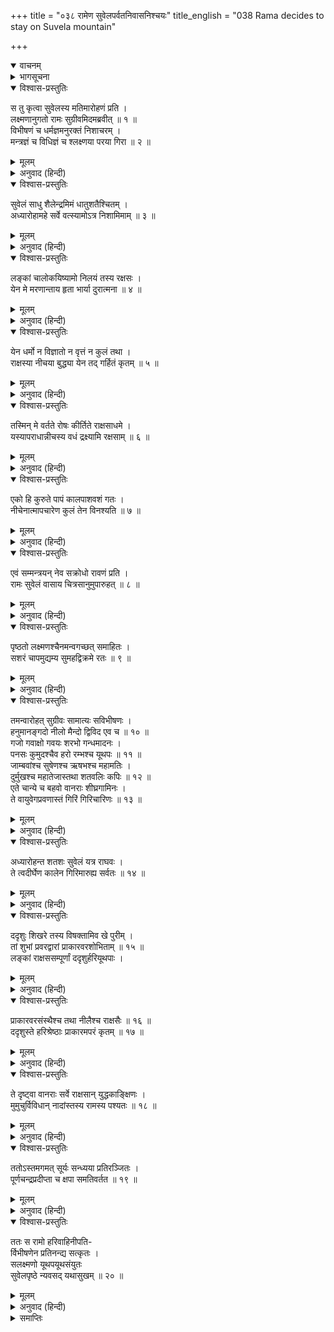 +++
title = "०३८ रामेण सुवेलपर्वतनिवासनिश्चयः"
title_english = "038 Rama decides to stay on Suvela mountain"

+++
<details open><summary>वाचनम्</summary>
<div caption="श्रीराम-हरिसीताराममूर्ति-घनपाठिभ्यां वचनम्" class="audioEmbed" src="https://archive.org/download/Ramayana-recitation-Sriram-harisItArAmamUrti-Ghanapaati-v2/Kanda_6/Kanda_6_YK-038-Rama_decides_to_stay_on_Suvela_mountain__0.mp3"></div>
</details>

<details><summary>भागसूचना</summary>

38. श्रीरामका प्रमुख वानरोंके साथ सुवेल पर्वतपर चढ़कर वहाँ रातमें निवास करना
</details>

<details open><summary>विश्वास-प्रस्तुतिः</summary>

स तु कृत्वा सुवेलस्य मतिमारोहणं प्रति ।  
लक्ष्मणानुगतो रामः सुग्रीवमिदमब्रवीत् ॥ १ ॥  
विभीषणं च धर्मज्ञमनुरक्तं निशाचरम् ।  
मन्त्रज्ञं च विधिज्ञं च श्लक्ष्णया परया गिरा ॥ २ ॥
</details>

<details><summary>मूलम्</summary>

स तु कृत्वा सुवेलस्य मतिमारोहणं प्रति ।  
लक्ष्मणानुगतो रामः सुग्रीवमिदमब्रवीत् ॥ १ ॥  
विभीषणं च धर्मज्ञमनुरक्तं निशाचरम् ।  
मन्त्रज्ञं च विधिज्ञं च श्लक्ष्णया परया गिरा ॥ २ ॥
</details>

<details><summary>अनुवाद (हिन्दी)</summary>

सुवेल पर्वतपर चढ़नेका विचार करके जिनके पीछे लक्ष्मणजी चल रहे थे, वे भगवान् श्रीराम सुग्रीवसे और धर्मके ज्ञाता, मन्त्रवेत्ता, विधिज्ञ एवं अनुरागी निशाचर विभीषणसे भी उत्तम एवं मधुर वाणीमें बोले— ॥ १-२ ॥
</details>

<details open><summary>विश्वास-प्रस्तुतिः</summary>

सुवेलं साधु शैलेन्द्रमिमं धातुशतैश्चितम् ।  
अध्यारोहामहे सर्वे वत्स्यामोऽत्र निशामिमाम् ॥ ३ ॥
</details>

<details><summary>मूलम्</summary>

सुवेलं साधु शैलेन्द्रमिमं धातुशतैश्चितम् ।  
अध्यारोहामहे सर्वे वत्स्यामोऽत्र निशामिमाम् ॥ ३ ॥
</details>

<details><summary>अनुवाद (हिन्दी)</summary>

‘मित्रो! यह पर्वतराज सुवेल सैकड़ों धातुओंसे भलीभाँति भरा हुआ है । हम सब लोग इसपर चढ़ें और आजकी इस रातमें यहीं निवास करें ॥ ३ ॥
</details>

<details open><summary>विश्वास-प्रस्तुतिः</summary>

लङ्कां चालोकयिष्यामो निलयं तस्य रक्षसः ।  
येन मे मरणान्ताय हृता भार्या दुरात्मना ॥ ४ ॥
</details>

<details><summary>मूलम्</summary>

लङ्कां चालोकयिष्यामो निलयं तस्य रक्षसः ।  
येन मे मरणान्ताय हृता भार्या दुरात्मना ॥ ४ ॥
</details>

<details><summary>अनुवाद (हिन्दी)</summary>

‘यहाँसे हमलोग उस राक्षसकी निवासभूत लङ्कापुरीका भी अवलोकन करेंगे, जिस दुरात्माने अपनी मृत्युके लिये ही मेरी भार्याका अपहरण किया है ॥ ४ ॥
</details>

<details open><summary>विश्वास-प्रस्तुतिः</summary>

येन धर्मो न विज्ञातो न वृत्तं न कुलं तथा ।  
राक्षस्या नीचया बुद्ध्या येन तद् गर्हितं कृतम् ॥ ५ ॥
</details>

<details><summary>मूलम्</summary>

येन धर्मो न विज्ञातो न वृत्तं न कुलं तथा ।  
राक्षस्या नीचया बुद्ध्या येन तद् गर्हितं कृतम् ॥ ५ ॥
</details>

<details><summary>अनुवाद (हिन्दी)</summary>

‘जिसने न तो धर्मको जाना है, न सदाचारको ही कुछ समझा है और न कुलका ही विचार किया है; केवल राक्षसोचित नीच बुद्धिके कारण ही वह निन्दित कर्म किया है ॥ ५ ॥
</details>

<details open><summary>विश्वास-प्रस्तुतिः</summary>

तस्मिन् मे वर्तते रोषः कीर्तिते राक्षसाधमे ।  
यस्यापराधान्नीचस्य वधं द्रक्ष्यामि रक्षसाम् ॥ ६ ॥
</details>

<details><summary>मूलम्</summary>

तस्मिन् मे वर्तते रोषः कीर्तिते राक्षसाधमे ।  
यस्यापराधान्नीचस्य वधं द्रक्ष्यामि रक्षसाम् ॥ ६ ॥
</details>

<details><summary>अनुवाद (हिन्दी)</summary>

‘उस नीच राक्षसका नाम लेते ही उसपर मेरा रोष जाग उठता है । केवल उसी अधम निशाचरके अपराधसे मैं समस्त राक्षसोंका वध देखूँगा ॥ ६ ॥
</details>

<details open><summary>विश्वास-प्रस्तुतिः</summary>

एको हि कुरुते पापं कालपाशवशं गतः ।  
नीचेनात्मापचारेण कुलं तेन विनश्यति ॥ ७ ॥
</details>

<details><summary>मूलम्</summary>

एको हि कुरुते पापं कालपाशवशं गतः ।  
नीचेनात्मापचारेण कुलं तेन विनश्यति ॥ ७ ॥
</details>

<details><summary>अनुवाद (हिन्दी)</summary>

‘कालके पाशमें बँधा हुआ एक ही पुरुष पाप करता है, किंतु उस नीचके अपने ही दोषसे सारा कुल नष्ट हो जाता है’ ॥ ७ ॥
</details>

<details open><summary>विश्वास-प्रस्तुतिः</summary>

एवं सम्मन्त्रयन् नेव सक्रोधो रावणं प्रति ।  
रामः सुवेलं वासाय चित्रसानुमुपारुहत् ॥ ८ ॥
</details>

<details><summary>मूलम्</summary>

एवं सम्मन्त्रयन् नेव सक्रोधो रावणं प्रति ।  
रामः सुवेलं वासाय चित्रसानुमुपारुहत् ॥ ८ ॥
</details>

<details><summary>अनुवाद (हिन्दी)</summary>

इस प्रकार चिन्तन करते हुए ही श्रीराम रावणके प्रति कुपित हो विचित्र शिखरवाले सुवेल पर्वतपर निवास करनेके लिये चढ़ गये ॥ ८ ॥
</details>

<details open><summary>विश्वास-प्रस्तुतिः</summary>

पृष्ठतो लक्ष्मणश्चैनमन्वगच्छत् समाहितः ।  
सशरं चापमुद्यम्य सुमहद्विक्रमे रतः ॥ ९ ॥
</details>

<details><summary>मूलम्</summary>

पृष्ठतो लक्ष्मणश्चैनमन्वगच्छत् समाहितः ।  
सशरं चापमुद्यम्य सुमहद्विक्रमे रतः ॥ ९ ॥
</details>

<details><summary>अनुवाद (हिन्दी)</summary>

उनके पीछे लक्ष्मण भी महान् पराक्रममें तत्पर एवं एकाग्रचित्त हो धनुष-बाण लिये हुए उस पर्वतपर आरूढ़ हो गये ॥ ९ ॥
</details>

<details open><summary>विश्वास-प्रस्तुतिः</summary>

तमन्वारोहत् सुग्रीवः सामात्यः सविभीषणः ।  
हनुमानङ्गदो नीलो मैन्दो द्विविद एव च ॥ १० ॥  
गजो गवाक्षो गवयः शरभो गन्धमादनः ।  
पनसः कुमुदश्चैव हरो रम्भश्च यूथपः ॥ ११ ॥  
जाम्बवांश्च सुषेणश्च ऋषभश्च महामतिः ।  
दुर्मुखश्च महातेजास्तथा शतवलिः कपिः ॥ १२ ॥  
एते चान्ये च बहवो वानराः शीघ्रगामिनः ।  
ते वायुवेगप्रवणास्तं गिरिं गिरिचारिणः ॥ १३ ॥
</details>

<details><summary>मूलम्</summary>

तमन्वारोहत् सुग्रीवः सामात्यः सविभीषणः ।  
हनुमानङ्गदो नीलो मैन्दो द्विविद एव च ॥ १० ॥  
गजो गवाक्षो गवयः शरभो गन्धमादनः ।  
पनसः कुमुदश्चैव हरो रम्भश्च यूथपः ॥ ११ ॥  
जाम्बवांश्च सुषेणश्च ऋषभश्च महामतिः ।  
दुर्मुखश्च महातेजास्तथा शतवलिः कपिः ॥ १२ ॥  
एते चान्ये च बहवो वानराः शीघ्रगामिनः ।  
ते वायुवेगप्रवणास्तं गिरिं गिरिचारिणः ॥ १३ ॥
</details>

<details><summary>अनुवाद (हिन्दी)</summary>

तत्पश्चात् सुग्रीव, मन्त्रियोंसहित विभीषण, हनुमान्, अङ्गद, नील, मैन्द, द्विविद, गज, गवाक्ष, गवय, शरभ, गन्धमादन, पनस, कुमुद, हर, यूथपति रम्भ, जाम्बवान्, सुषेण, महामति ऋषभ, महातेजस्वी दुर्मुख तथा कपिवर शतवलि—ये और दूसरे भी बहुत-से शीघ्रगामी वानर जो वायुके समान वेगसे चलनेवाले तथा पर्वतोंपर ही विचरनेवाले थे, उस सुवेलगिरिपर चढ़ गये ॥ १०—१३ ॥
</details>

<details open><summary>विश्वास-प्रस्तुतिः</summary>

अध्यारोहन्त शतशः सुवेलं यत्र राघवः ।  
ते त्वदीर्घेण कालेन गिरिमारुह्य सर्वतः ॥ १४ ॥
</details>

<details><summary>मूलम्</summary>

अध्यारोहन्त शतशः सुवेलं यत्र राघवः ।  
ते त्वदीर्घेण कालेन गिरिमारुह्य सर्वतः ॥ १४ ॥
</details>

<details><summary>अनुवाद (हिन्दी)</summary>

सुवेल पर्वतपर जहाँ श्रीरघुनाथजी विराजमान थे, वे सैकड़ों वानर थोड़ी ही देरमें चढ़ गये और चढ़कर सब ओर विचरने लगे ॥ १४ ॥
</details>

<details open><summary>विश्वास-प्रस्तुतिः</summary>

ददृशुः शिखरे तस्य विषक्तामिव खे पुरीम् ।  
तां शुभां प्रवरद्वारां प्राकारवरशोभिताम् ॥ १५ ॥  
लङ्कां राक्षससम्पूर्णां ददृशुर्हरियूथपाः ।
</details>

<details><summary>मूलम्</summary>

ददृशुः शिखरे तस्य विषक्तामिव खे पुरीम् ।  
तां शुभां प्रवरद्वारां प्राकारवरशोभिताम् ॥ १५ ॥  
लङ्कां राक्षससम्पूर्णां ददृशुर्हरियूथपाः ।
</details>

<details><summary>अनुवाद (हिन्दी)</summary>

उन वानर-यूथपतियोंने सुवेलपर्वतके शिखरपर खड़े हो उस सुन्दर लङ्कापुरीका निरीक्षण किया, जो आकाशमें ही बनी हुई-सी जान पड़ती थी । उसके फाटक बड़े मनोहर थे । उत्तम परकोटे उस नगरीकी शोभा बढ़ाते थे तथा वह पुरी राक्षसोंसे भरी-पूरी थी ॥
</details>

<details open><summary>विश्वास-प्रस्तुतिः</summary>

प्राकारवरसंस्थैश्च तथा नीलैश्च राक्षसैः ॥ १६ ॥  
ददृशुस्ते हरिश्रेष्ठाः प्राकारमपरं कृतम् ॥ १७ ॥
</details>

<details><summary>मूलम्</summary>

प्राकारवरसंस्थैश्च तथा नीलैश्च राक्षसैः ॥ १६ ॥  
ददृशुस्ते हरिश्रेष्ठाः प्राकारमपरं कृतम् ॥ १७ ॥
</details>

<details><summary>अनुवाद (हिन्दी)</summary>

उत्तम परकोटोंपर खड़े हुए नीलवर्णके राक्षस ऐसे जान पड़ते थे, मानो उन परकोटोंपर दूसरा परकोटा बना दिया गया हो । उन श्रेष्ठ वानरोंने वह सब कुछ देखा ॥ १६-१७ ॥
</details>

<details open><summary>विश्वास-प्रस्तुतिः</summary>

ते दृष्ट्वा वानराः सर्वे राक्षसान् युद्धकाङ्क्षिणः ।  
मुमुचुर्विविधान् नादांस्तस्य रामस्य पश्यतः ॥ १८ ॥
</details>

<details><summary>मूलम्</summary>

ते दृष्ट्वा वानराः सर्वे राक्षसान् युद्धकाङ्क्षिणः ।  
मुमुचुर्विविधान् नादांस्तस्य रामस्य पश्यतः ॥ १८ ॥
</details>

<details><summary>अनुवाद (हिन्दी)</summary>

युद्धकी इच्छा रखनेवाले राक्षसोंको देखकर वे सब वानर श्रीरामके देखते-देखते नाना प्रकारसे सिंहनाद करने लगे ॥ १८ ॥
</details>

<details open><summary>विश्वास-प्रस्तुतिः</summary>

ततोऽस्तमगमत् सूर्यः सन्ध्यया प्रतिरञ्जितः ।  
पूर्णचन्द्रप्रदीप्ता च क्षपा समतिवर्तत ॥ १९ ॥
</details>

<details><summary>मूलम्</summary>

ततोऽस्तमगमत् सूर्यः सन्ध्यया प्रतिरञ्जितः ।  
पूर्णचन्द्रप्रदीप्ता च क्षपा समतिवर्तत ॥ १९ ॥
</details>

<details><summary>अनुवाद (हिन्दी)</summary>

तदनन्तर संध्याकी लालीसे रँगे हुए सूर्यदेव अस्ताचलको चले गये और पूर्णचन्द्रमासे प्रकाशित उजेली रात वहाँ सब ओर छा गयी ॥ १९ ॥
</details>

<details open><summary>विश्वास-प्रस्तुतिः</summary>

ततः स रामो हरिवाहिनीपति-  
र्विभीषणेन प्रतिनन्द्य सत्कृतः ।  
सलक्ष्मणो यूथपयूथसंयुतः  
सुवेलपृष्ठे न्यवसद् यथासुखम् ॥ २० ॥
</details>

<details><summary>मूलम्</summary>

ततः स रामो हरिवाहिनीपति-  
र्विभीषणेन प्रतिनन्द्य सत्कृतः ।  
सलक्ष्मणो यूथपयूथसंयुतः  
सुवेलपृष्ठे न्यवसद् यथासुखम् ॥ २० ॥
</details>

<details><summary>अनुवाद (हिन्दी)</summary>

तत्पश्चात् विभीषणद्वारा सादर सम्मानित हो वानरसेनाके स्वामी श्रीरामने अपने भाई लक्ष्मण और यूथपतियोंके समुदायके साथ सुवेल पर्वतके पृष्ठभागपर सुखपूर्वक निवास किया ॥ २० ॥
</details>

<details><summary>समाप्तिः</summary>

इत्यार्षे श्रीमद्रामायणे वाल्मीकीये आदिकाव्ये युद्धकाण्डेऽष्टात्रिंशः सर्गः ॥ ३८ ॥  
इस प्रकार श्रीवाल्मीकिनिर्मित आर्षरामायण आदिकाव्यके युद्धकाण्डमें अड़तीसवाँ सर्ग पूरा हुआ ॥ ३८ ॥
</details>


